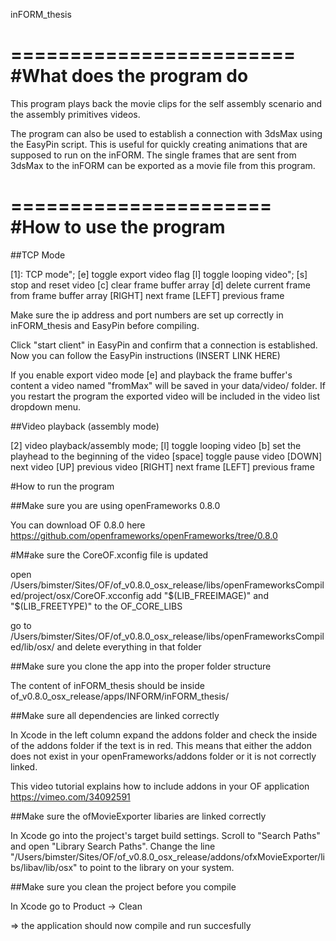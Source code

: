 inFORM_thesis

========================
#What does the program do
========================

This program plays back the movie clips for the self assembly scenario and the assembly primitives videos.

The program can also be used to establish a connection with 3dsMax using the EasyPin script. This is useful for quickly creating animations that are supposed to run on the inFORM. The single frames that are sent from 3dsMax to the inFORM can be exported as a movie file from this program.



======================
#How to use the program
======================

##TCP Mode

[1]: TCP mode";
[e] toggle export video flag
[l] toggle looping video";
[s] stop and reset video
[c] clear frame buffer array
[d] delete current frame from frame buffer array
[RIGHT] next frame
[LEFT] previous frame

Make sure the ip address and port numbers are set up correctly in inFORM_thesis and EasyPin before compiling. 

Click "start client" in EasyPin and confirm that a connection is established. Now you can follow the EasyPin instructions (INSERT LINK HERE)

If you enable export video mode [e] and playback the frame buffer's content a video named "fromMax" will be saved in your data/video/ folder. If you restart the program the exported video will be included in the video list dropdown menu. 


##Video playback (assembly mode)
    
[2] video playback/assembly mode;
[l] toggle looping video
[b] set the playhead to the beginning of the video
[space] toggle pause video
[DOWN] next video
[UP] previous video
[RIGHT] next frame
[LEFT] previous frame



#How to run the program

##Make sure you are using openFrameworks 0.8.0

You can download OF 0.8.0 here
https://github.com/openframeworks/openFrameworks/tree/0.8.0


#M#ake sure the CoreOF.xconfig file is updated

open /Users/bimster/Sites/OF/of_v0.8.0_osx_release/libs/openFrameworksCompiled/project/osx/CoreOF.xcconfig
add "$(LIB_FREEIMAGE)" and "$(LIB_FREETYPE)" to the OF_CORE_LIBS

go to /Users/bimster/Sites/OF/of_v0.8.0_osx_release/libs/openFrameworksCompiled/lib/osx/ and delete everything in that folder


##Make sure you clone the app into the proper folder structure

The content of inFORM_thesis should be inside of_v0.8.0_osx_release/apps/INFORM/inFORM_thesis/


##Make sure all dependencies are linked correctly

In Xcode in the left column expand the addons folder and check the inside of the addons folder if the text is in red. This means that either the addon does not exist in your openFrameworks/addons folder or it is not correctly linked.

This video tutorial explains how to include addons in your OF application
https://vimeo.com/34092591


##Make sure the ofMovieExporter libaries are linked correctly

In Xcode go into the project's target build settings. Scroll to "Search Paths" and open "Library Search Paths". Change the line "/Users/bimster/Sites/OF/of_v0.8.0_osx_release/addons/ofxMovieExporter/libs/libav/lib/osx" to point to the  library on your system.

##Make sure you clean the project before you compile

In Xcode go to Product -> Clean



=> the application should now compile and run succesfully